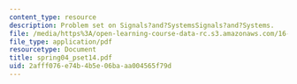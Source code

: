 ```yaml
---
content_type: resource
description: Problem set on Signals?and?SystemsSignals?and?Systems.
file: /media/https%3A/open-learning-course-data-rc.s3.amazonaws.com/16-01-unified-engineering-i-ii-iii-iv-fall-2005-spring-2006/2afff076e74b4b5e06baaa004565f79d_spring04_pset14.pdf
file_type: application/pdf
resourcetype: Document
title: spring04_pset14.pdf
uid: 2afff076-e74b-4b5e-06ba-aa004565f79d
---
```

